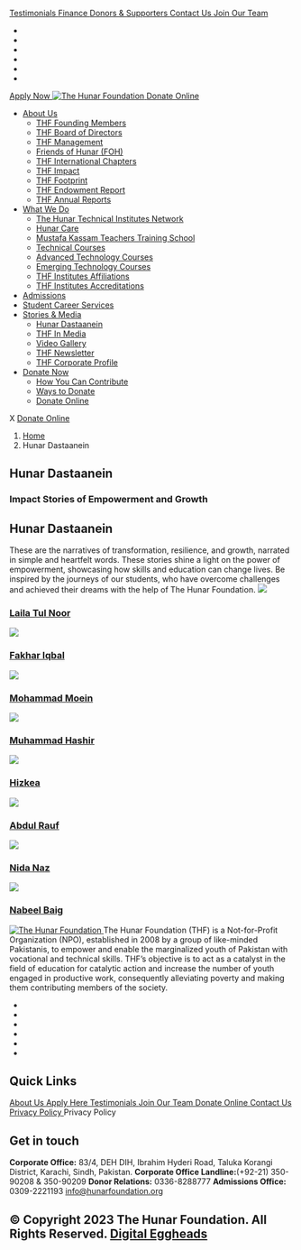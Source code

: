[ Testimonials ](https://hunarfoundation.org/hunar-dastaanein/</testimonials/>)
[ Finance ](https://hunarfoundation.org/hunar-dastaanein/</finance/>)
[ Donors & Supporters ](https://hunarfoundation.org/hunar-dastaanein/</donors-and-supporters/>)
[ Contact Us ](https://hunarfoundation.org/hunar-dastaanein/</contact-us/>)
[ Join Our Team ](https://hunarfoundation.org/hunar-dastaanein/</join-our-team/>)
  * [ ](https://hunarfoundation.org/hunar-dastaanein/<https:/www.facebook.com/THFPakistan/>)
  * [ ](https://hunarfoundation.org/hunar-dastaanein/<https:/www.instagram.com/thehunarfoundation/>)
  * [ ](https://hunarfoundation.org/hunar-dastaanein/<https:/www.linkedin.com/company/the-hunar-foundation-thf-/>)
  * [ ](https://hunarfoundation.org/hunar-dastaanein/<https:/twitter.com/THFHunar>)
  * [ ](https://hunarfoundation.org/hunar-dastaanein/<https:/www.tiktok.com/@thehunarfoundation?_t=8edbSHDc97y&_r=1>)
  * [ ](https://hunarfoundation.org/hunar-dastaanein/<https:/www.youtube.com/c/TheHunarFoundationTHF>)


[ Apply Now ](https://hunarfoundation.org/hunar-dastaanein/<https:/docs.google.com/forms/d/e/1FAIpQLScI-WyhUZ2lZaoOHCtRIcRShkeC1ulelv_o0Ds8FmYqorPa7w/viewform?vc=0&c=0&w=1&flr=0>)
[ ![The Hunar Foundation](https://hunarfoundation.org/wp-content/uploads/2021/02/THF-Logo.png) ](https://hunarfoundation.org/hunar-dastaanein/<https:/hunarfoundation.org/>)
[ Donate Online ](https://hunarfoundation.org/hunar-dastaanein/<https:/billing.paypro.com.pk/donation/hunar-foundation/>)
  * [About Us](https://hunarfoundation.org/hunar-dastaanein/<https:/hunarfoundation.org/about-us/>)
    * [THF Founding Members](https://hunarfoundation.org/hunar-dastaanein/<https:/hunarfoundation.org/thf-founding-members/>)
    * [THF Board of Directors](https://hunarfoundation.org/hunar-dastaanein/<https:/hunarfoundation.org/thf-board-of-directors/>)
    * [THF Management](https://hunarfoundation.org/hunar-dastaanein/<https:/hunarfoundation.org/thf-management/>)
    * [Friends of Hunar (FOH)](https://hunarfoundation.org/hunar-dastaanein/<https:/hunarfoundation.org/friends-of-hunar-foh/>)
    * [THF International Chapters](https://hunarfoundation.org/hunar-dastaanein/<https:/hunarfoundation.org/thf-international-chapters/>)
    * [THF Impact](https://hunarfoundation.org/hunar-dastaanein/<https:/hunarfoundation.org/thf-impact/>)
    * [THF Footprint](https://hunarfoundation.org/hunar-dastaanein/<https:/hunarfoundation.org/thf-footprint/>)
    * [THF Endowment Report](https://hunarfoundation.org/hunar-dastaanein/<https:/hunarfoundation.org/thf-endowment-report/>)
    * [THF Annual Reports](https://hunarfoundation.org/hunar-dastaanein/<https:/hunarfoundation.org/thf-annual-reports/>)
  * [What We Do](https://hunarfoundation.org/hunar-dastaanein/<#>)
    * [The Hunar Technical Institutes Network](https://hunarfoundation.org/hunar-dastaanein/<https:/hunarfoundation.org/the-hunar-technical-institutes-network/>)
    * [Hunar Care](https://hunarfoundation.org/hunar-dastaanein/<https:/hunarfoundation.org/hunar-care/>)
    * [Mustafa Kassam Teachers Training School](https://hunarfoundation.org/hunar-dastaanein/<https:/hunarfoundation.org/mustafa-kassam-teachers-training-school/>)
    * [Technical Courses](https://hunarfoundation.org/hunar-dastaanein/<https:/hunarfoundation.org/technical-courses/>)
    * [Advanced Technology Courses](https://hunarfoundation.org/hunar-dastaanein/<https:/hunarfoundation.org/advanced-technology-courses/>)
    * [Emerging Technology Courses](https://hunarfoundation.org/hunar-dastaanein/<https:/hunarfoundation.org/emerging-technology-courses/>)
    * [THF Institutes Affiliations](https://hunarfoundation.org/hunar-dastaanein/<https:/hunarfoundation.org/thf-institutes-affiliations/>)
    * [THF Institutes Accreditations](https://hunarfoundation.org/hunar-dastaanein/<https:/hunarfoundation.org/thf-institutes-accreditations/>)
  * [Admissions](https://hunarfoundation.org/hunar-dastaanein/<https:/hunarfoundation.org/admissions/>)
  * [Student Career Services](https://hunarfoundation.org/hunar-dastaanein/<https:/hunarfoundation.org/student-career-services/>)
  * [Stories & Media](https://hunarfoundation.org/hunar-dastaanein/<#>)
    * [Hunar Dastaanein](https://hunarfoundation.org/hunar-dastaanein/<https:/hunarfoundation.org/hunar-dastaanein/>)
    * [THF In Media](https://hunarfoundation.org/hunar-dastaanein/<https:/hunarfoundation.org/thf-in-media/>)
    * [Video Gallery](https://hunarfoundation.org/hunar-dastaanein/<https:/hunarfoundation.org/video-gallery/>)
    * [THF Newsletter](https://hunarfoundation.org/hunar-dastaanein/<https:/hunarfoundation.org/wp-content/uploads/2024/01/THF-Newsletter.pdf>)
    * [THF Corporate Profile](https://hunarfoundation.org/hunar-dastaanein/<https:/hunarfoundation.org/wp-content/uploads/2024/01/THF-Corporate-Profile.pdf>)
  * [Donate Now](https://hunarfoundation.org/hunar-dastaanein/<#>)
    * [How You Can Contribute](https://hunarfoundation.org/hunar-dastaanein/<https:/hunarfoundation.org/how-you-can-contribute/>)
    * [Ways to Donate](https://hunarfoundation.org/hunar-dastaanein/<https:/hunarfoundation.org/ways-to-donate/>)
    * [Donate Online](https://hunarfoundation.org/hunar-dastaanein/<https:/billing.paypro.com.pk/donation/hunar-foundation/>)


X
[ Donate Online ](https://hunarfoundation.org/hunar-dastaanein/<https:/billing.paypro.com.pk/donation/hunar-foundation/>)
  1. [Home](https://hunarfoundation.org/hunar-dastaanein/<https:/hunarfoundation.org>)
  2. Hunar Dastaanein


##  Hunar Dastaanein 
###  Impact Stories of Empowerment and Growth 
## Hunar Dastaanein
These are the narratives of transformation, resilience, and growth, narrated in simple and heartfelt words. These stories shine a light on the power of empowerment, showcasing how skills and education can change lives. Be inspired by the journeys of our students, who have overcome challenges and achieved their dreams with the help of The Hunar Foundation.
![](https://hunarfoundation.org/wp-content/uploads/2024/01/Laila-Tul-Noor-Hunar-Dastaan-Image.jpg)
[](https://hunarfoundation.org/hunar-dastaanein/<https:/hunarfoundation.org/portfolio/laila-tul-noor/>)
### [Laila Tul Noor](https://hunarfoundation.org/hunar-dastaanein/<https:/hunarfoundation.org/portfolio/laila-tul-noor/>)
![](https://hunarfoundation.org/wp-content/uploads/2024/01/Fakhar-Iqbal-Hunar-Dastaan-Image.jpg)
[](https://hunarfoundation.org/hunar-dastaanein/<https:/hunarfoundation.org/portfolio/fakhar-iqbal/>)
### [Fakhar Iqbal](https://hunarfoundation.org/hunar-dastaanein/<https:/hunarfoundation.org/portfolio/fakhar-iqbal/>)
![](https://hunarfoundation.org/wp-content/uploads/2024/01/Mohammad-Moein-Hunar-Dastaan-Image.jpg)
[](https://hunarfoundation.org/hunar-dastaanein/<https:/hunarfoundation.org/portfolio/mohammad-moein/>)
### [Mohammad Moein](https://hunarfoundation.org/hunar-dastaanein/<https:/hunarfoundation.org/portfolio/mohammad-moein/>)
![](https://hunarfoundation.org/wp-content/uploads/2024/01/Muhammad-Hashir-Hunar-Dastaan-Image.jpg)
[](https://hunarfoundation.org/hunar-dastaanein/<https:/hunarfoundation.org/portfolio/muhammad-hashir/>)
### [Muhammad Hashir](https://hunarfoundation.org/hunar-dastaanein/<https:/hunarfoundation.org/portfolio/muhammad-hashir/>)
![](https://hunarfoundation.org/wp-content/uploads/2024/01/Hizkea-Hunar-Dastaan-Image.jpg)
[](https://hunarfoundation.org/hunar-dastaanein/<https:/hunarfoundation.org/portfolio/hizkea/>)
### [Hizkea](https://hunarfoundation.org/hunar-dastaanein/<https:/hunarfoundation.org/portfolio/hizkea/>)
![](https://hunarfoundation.org/wp-content/uploads/2024/01/Abdul-Rauf-Hunar-Dastaan-Image.jpg)
[](https://hunarfoundation.org/hunar-dastaanein/<https:/hunarfoundation.org/portfolio/abdul-rauf/>)
### [Abdul Rauf](https://hunarfoundation.org/hunar-dastaanein/<https:/hunarfoundation.org/portfolio/abdul-rauf/>)
![](https://hunarfoundation.org/wp-content/uploads/2024/01/Nida-Naz-Hunar-Dastaan-Image.jpg)
[](https://hunarfoundation.org/hunar-dastaanein/<https:/hunarfoundation.org/portfolio/nabeel-baig/>)
### [Nida Naz](https://hunarfoundation.org/hunar-dastaanein/<https:/hunarfoundation.org/portfolio/nabeel-baig/>)
![](https://hunarfoundation.org/wp-content/uploads/2024/01/Nabeel-Baig-Hunar-Dastaan-Image.jpg)
[](https://hunarfoundation.org/hunar-dastaanein/<https:/hunarfoundation.org/portfolio/nabeel-baig-2/>)
### [Nabeel Baig](https://hunarfoundation.org/hunar-dastaanein/<https:/hunarfoundation.org/portfolio/nabeel-baig-2/>)
[ ![The Hunar Foundation](https://hunarfoundation.org/wp-content/uploads/2021/02/Honar-Foundation-Linear-Footer-Logo.png) ](https://hunarfoundation.org/hunar-dastaanein/<https:/hunarfoundation.org/>)
The Hunar Foundation (THF) is a Not-for-Profit Organization (NPO), established in 2008 by a group of like-minded Pakistanis, to empower and enable the marginalized youth of Pakistan with vocational and technical skills. THF’s objective is to act as a catalyst in the field of education for catalytic action and increase the number of youth engaged in productive work, consequently alleviating poverty and making them contributing members of the society.
  * [ ](https://hunarfoundation.org/hunar-dastaanein/<https:/www.facebook.com/THFPakistan/>)
  * [ ](https://hunarfoundation.org/hunar-dastaanein/<https:/www.instagram.com/thehunarfoundation/>)
  * [ ](https://hunarfoundation.org/hunar-dastaanein/<https:/www.linkedin.com/company/the-hunar-foundation-thf-/>)
  * [ ](https://hunarfoundation.org/hunar-dastaanein/<https:/twitter.com/THFHunar>)
  * [ ](https://hunarfoundation.org/hunar-dastaanein/<https:/www.tiktok.com/@thehunarfoundation?_t=8edbSHDc97y&_r=1>)
  * [ ](https://hunarfoundation.org/hunar-dastaanein/<https:/www.youtube.com/c/TheHunarFoundationTHF>)


## Quick Links
[ About Us ](https://hunarfoundation.org/hunar-dastaanein/<https:/hunarfoundation.org/about-us/>)
[ Apply Here ](https://hunarfoundation.org/hunar-dastaanein/<>)
[ Testimonials ](https://hunarfoundation.org/hunar-dastaanein/</testimonials/>)
[ Join Our Team ](https://hunarfoundation.org/hunar-dastaanein/</join-our-team/>)
[ Donate Online ](https://hunarfoundation.org/hunar-dastaanein/<https:/billing.paypro.com.pk/donation/hunar-foundation/>)
[ Contact Us ](https://hunarfoundation.org/hunar-dastaanein/</contact-us/>)
[ Privacy Policy ](https://hunarfoundation.org/hunar-dastaanein/<https:/hunarfoundation.org/privacy-policy/>)
Privacy Policy 
## Get in touch
**Corporate Office:** 83/4, DEH DIH, Ibrahim Hyderi Road, Taluka Korangi District, Karachi, Sindh, Pakistan.
**Corporate Office Landline:**(+92-21) 350-90208 & 350-90209 **Donor Relations:** 0336-8288777 **Admissions Office:** 0309-2221193 
info@hunarfoundation.org
[ ](https://hunarfoundation.org/hunar-dastaanein/<#>)
## © Copyright 2023 The Hunar Foundation. All Rights Reserved. [Digital Eggheads](https://hunarfoundation.org/hunar-dastaanein/<http:/digitaleggheads.com>)
